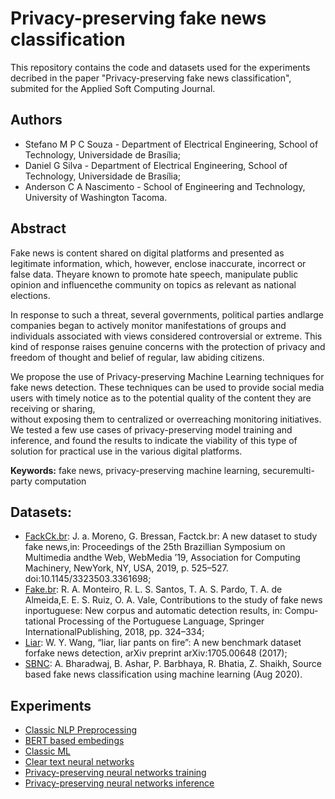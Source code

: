 # Privacy-preserving fake news classification

This repository contains the code and datasets used for the experiments decribed in the paper "Privacy-preserving fake news classification", submited for the Applied Soft Computing Journal.


## Authors
* Stefano M P C Souza - Department of Electrical Engineering, School of Technology, Universidade de Brasília;
* Daniel G Silva - Department of Electrical Engineering, School of Technology, Universidade de Brasília;
* Anderson C A Nascimento - School of Engineering and Technology, University of Washington Tacoma.

## Abstract
Fake news is content shared on digital platforms and presented as legitimate information, which, however, enclose inaccurate, 
incorrect or false data. Theyare known to promote hate speech, manipulate public opinion and influencethe community on topics 
as relevant as national elections. 

In response to such a threat, several governments, political parties andlarge companies began to actively monitor manifestations 
of groups and individuals associated with views considered controversial or extreme. This kind of response raises genuine 
concerns with the protection of privacy and freedom of thought and belief of regular, law abiding citizens.

We propose the use of Privacy-preserving Machine Learning techniques for fake news detection. These techniques can be used to 
provide social media users with timely notice as to the potential quality of the content they are receiving or sharing,  
without exposing them to centralized or overreaching monitoring initiatives. We tested a few use cases of privacy-preserving 
model training and inference, and found the results to indicate the viability of this type of solution for practical use in 
the various digital platforms.

**Keywords:** fake news, privacy-preserving machine learning, securemulti-party computation


## Datasets:
* [FackCk.br](datasets/factck.br): J. a. Moreno, G. Bressan, Factck.br:  A new dataset to study fake news,in:  Proceedings of the 25th Brazillian Symposium on Multimedia andthe  Web,  WebMedia  ’19,  Association  for  Computing  Machinery,  NewYork, NY, USA, 2019, p. 525–527.  doi:10.1145/3323503.3361698;
* [Fake.br](datasets/fake.br): R.  A.  Monteiro,  R.  L.  S.  Santos,  T.  A.  S.  Pardo,  T.  A.  de  Almeida,E. E. S. Ruiz, O. A. Vale, Contributions to the study of fake news inportuguese:  New corpus and automatic detection results,  in:  Compu-tational Processing of the Portuguese Language, Springer InternationalPublishing, 2018, pp. 324–334;
* [Liar](datasets/liar): W. Y. Wang,  “liar,  liar pants on fire”:  A new benchmark dataset forfake news detection, arXiv preprint arXiv:1705.00648 (2017);
* [SBNC](datasets/sbnc): A.  Bharadwaj,  B.  Ashar,  P.  Barbhaya,  R.  Bhatia,  Z.  Shaikh, Source based fake news classification using machine learning (Aug 2020).
 
## Experiments
* [Classic NLP Preprocessing](experiments/classic_nlp.ipynb)
* [BERT based embedings](experiments/bert_embeddings.ipynb)
* [Classic ML](experiments/classic_ml.ipynb)
* [Clear text neural networks](experiments/clear_text_cnn.ipynb)
* [Privacy-preserving neural networks training](experiments/ppml_cnn_training.ipynb)
* [Privacy-preserving neural networks inference](experiments/ppml_cnn_inference.ipynb)

